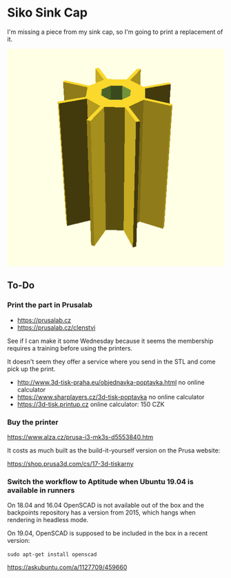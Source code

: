 # Siko Sink Cap

I'm missing a piece from my sink cap, so I'm going to print a replacement of it.

![](model.png)

## To-Do

### Print the part in Prusalab

- https://prusalab.cz
- https://prusalab.cz/clenstvi

See if I can make it some Wednesday because it seems the membership requires a
training before using the printers.

It doesn't  seem they offer a service where you send in the STL and come pick
up the print.

- http://www.3d-tisk-praha.eu/objednavka-poptavka.html no online calculator
- https://www.sharplayers.cz/3d-tisk-poptavka no online calculator
- https://3d-tisk.printup.cz online calculator: 150 CZK

### Buy the printer

https://www.alza.cz/prusa-i3-mk3s-d5553840.htm

It costs as much built as the build-it-yourself version on the Prusa website:

https://shop.prusa3d.com/cs/17-3d-tiskarny

### Switch the workflow to Aptitude when Ubuntu 19.04 is available in runners

On 18.04 and 16.04 OpenSCAD is not available out of the box and the backpoints
repository has a version from 2015, which hangs when rendering in headless mode.

On 19.04, OpenSCAD is supposed to be included in the box in a recent version:

`sudo apt-get install openscad`

https://askubuntu.com/a/1127709/459660
